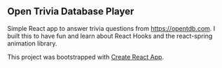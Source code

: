## Open Trivia Database Player

Simple React app to answer trivia questions from https://opentdb.com. I built this to have fun and learn about React Hooks and the react-spring animation library.

This project was bootstrapped with [Create React App](https://github.com/facebook/create-react-app).
